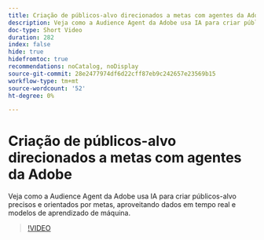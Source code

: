 ```yaml
---
title: Criação de públicos-alvo direcionados a metas com agentes da Adobe
description: Veja como a Audience Agent da Adobe usa IA para criar públicos-alvo precisos e orientados por metas, aproveitando dados em tempo real e modelos de aprendizado de máquina.
doc-type: Short Video
duration: 282
index: false
hide: true
hidefromtoc: true
recommendations: noCatalog, noDisplay
source-git-commit: 28e2477974df6d22cff87eb9c242657e23569b15
workflow-type: tm+mt
source-wordcount: '52'
ht-degree: 0%

---
```



# Criação de públicos-alvo direcionados a metas com agentes da Adobe

Veja como a Audience Agent da Adobe usa IA para criar públicos-alvo precisos e orientados por metas, aproveitando dados em tempo real e modelos de aprendizado de máquina.

<!-- 62_S653_3442539_281_goaldriven-audience-creation-with-adobe-agents -->
>[!VIDEO](https://video.tv.adobe.com/v/3460302/?learn=on&enablevpops=true&captions=por_br)
